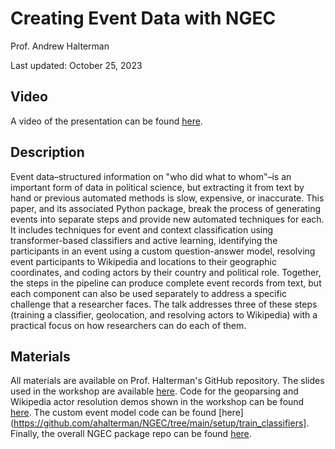 # Creating Event Data with NGEC

Prof. Andrew Halterman

Last updated: October 25, 2023

## Video

A video of the presentation can be found [here](https://umd.box.com/s/ddwvdohch4qo41cz0n3l59t7396hzcyl).

## Description

Event data–structured information on "who did what to whom"–is an important form of data in political science, but extracting it from text by hand or previous automated methods is slow, expensive, or inaccurate. This paper, and its associated Python package, break the process of generating events into separate steps and provide new automated techniques for each. It includes techniques for event and context classification using transformer-based classifiers and active learning, identifying the participants in an event using a custom question-answer model, resolving event participants to Wikipedia and locations to their geographic coordinates, and coding actors by their country and political role. Together, the steps in the pipeline can produce complete event records from text, but each component can also be used separately to address a specific challenge that a researcher faces. The talk addresses three of these steps (training a classifier, geolocation, and resolving actors to Wikipedia) with a practical focus on how researchers can do each of them.

## Materials

All materials are available on Prof. Halterman's GitHub repository. The slides used in the workshop are available [here](https://github.com/ahalterman/NGEC/blob/main/examples/NGEC_pres.pdf). Code for the geoparsing and Wikipedia actor resolution demos shown in the workshop can be found [here](https://github.com/ahalterman/NGEC/tree/main/examples). The custom event model code can be found [here](https://github.com/ahalterman/NGEC/tree/main/setup/train_classifiers]. Finally, the overall NGEC package repo can be found [here](https://github.com/ahalterman/NGEC/tree/main).
